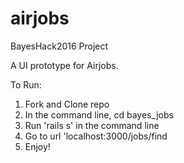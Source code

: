 # airjobs
BayesHack2016 Project

A UI prototype for Airjobs.

To Run:
1. Fork and Clone repo
2. In the command line, cd bayes_jobs
3. Run 'rails s' in the command line
4. Go to url 'localhost:3000/jobs/find
5. Enjoy! 
